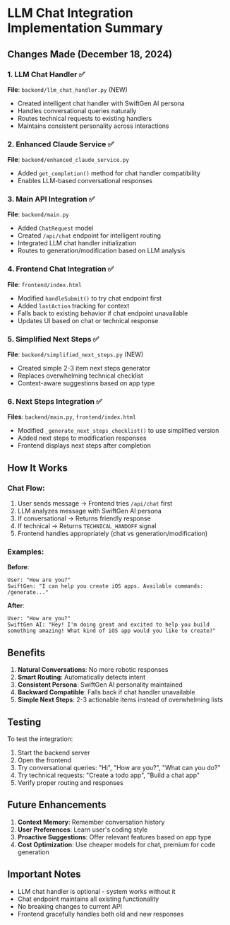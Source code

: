 # LLM Chat Integration Implementation Summary

## Changes Made (December 18, 2024)

### 1. **LLM Chat Handler** ✅
**File**: `backend/llm_chat_handler.py` (NEW)
- Created intelligent chat handler with SwiftGen AI persona
- Handles conversational queries naturally
- Routes technical requests to existing handlers
- Maintains consistent personality across interactions

### 2. **Enhanced Claude Service** ✅
**File**: `backend/enhanced_claude_service.py`
- Added `get_completion()` method for chat handler compatibility
- Enables LLM-based conversational responses

### 3. **Main API Integration** ✅
**File**: `backend/main.py`
- Added `ChatRequest` model
- Created `/api/chat` endpoint for intelligent routing
- Integrated LLM chat handler initialization
- Routes to generation/modification based on LLM analysis

### 4. **Frontend Chat Integration** ✅
**File**: `frontend/index.html`
- Modified `handleSubmit()` to try chat endpoint first
- Added `lastAction` tracking for context
- Falls back to existing behavior if chat endpoint unavailable
- Updates UI based on chat or technical response

### 5. **Simplified Next Steps** ✅
**File**: `backend/simplified_next_steps.py` (NEW)
- Created simple 2-3 item next steps generator
- Replaces overwhelming technical checklist
- Context-aware suggestions based on app type

### 6. **Next Steps Integration** ✅
**Files**: `backend/main.py`, `frontend/index.html`
- Modified `_generate_next_steps_checklist()` to use simplified version
- Added next steps to modification responses
- Frontend displays next steps after completion

## How It Works

### Chat Flow:
1. User sends message → Frontend tries `/api/chat` first
2. LLM analyzes message with SwiftGen AI persona
3. If conversational → Returns friendly response
4. If technical → Returns `TECHNICAL_HANDOFF` signal
5. Frontend handles appropriately (chat vs generation/modification)

### Examples:

**Before**:
```
User: "How are you?"
SwiftGen: "I can help you create iOS apps. Available commands: /generate..."
```

**After**:
```
User: "How are you?"
SwiftGen AI: "Hey! I'm doing great and excited to help you build something amazing! What kind of iOS app would you like to create?"
```

## Benefits

1. **Natural Conversations**: No more robotic responses
2. **Smart Routing**: Automatically detects intent
3. **Consistent Persona**: SwiftGen AI personality maintained
4. **Backward Compatible**: Falls back if chat handler unavailable
5. **Simple Next Steps**: 2-3 actionable items instead of overwhelming lists

## Testing

To test the integration:
1. Start the backend server
2. Open the frontend
3. Try conversational queries: "Hi", "How are you?", "What can you do?"
4. Try technical requests: "Create a todo app", "Build a chat app"
5. Verify proper routing and responses

## Future Enhancements

1. **Context Memory**: Remember conversation history
2. **User Preferences**: Learn user's coding style
3. **Proactive Suggestions**: Offer relevant features based on app type
4. **Cost Optimization**: Use cheaper models for chat, premium for code generation

## Important Notes

- LLM chat handler is optional - system works without it
- Chat endpoint maintains all existing functionality
- No breaking changes to current API
- Frontend gracefully handles both old and new responses